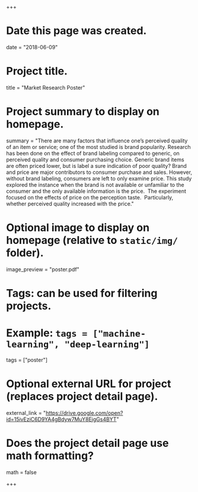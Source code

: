 +++
# Date this page was created.
date = "2018-06-09"

# Project title.
title = "Market Research Poster"

# Project summary to display on homepage.
summary = "There are many factors that influence one&rsquo;s perceived quality of an item or service; one of the most studied is brand popularity. Research has been done on the effect of brand labeling compared to generic, on perceived quality and consumer purchasing choice. Generic brand items are often priced lower, but is label a sure indication of poor quality? Brand and price are major contributors to consumer purchase and sales. However, without brand labeling, consumers are left to only examine price. This study explored the instance when the brand is not available or unfamiliar to the consumer and the only available information is the price. &nbsp;The experiment focused on the effects of price on the perception taste. &nbsp;Particularly, whether perceived quality increased with the price."

# Optional image to display on homepage (relative to `static/img/` folder).
image_preview = "poster.pdf"

# Tags: can be used for filtering projects.
# Example: `tags = ["machine-learning", "deep-learning"]`
tags = ["poster"]

# Optional external URL for project (replaces project detail page).
external_link = "https://drive.google.com/open?id=15ivEziC6D9YA4gBdyw7MuY8EjgGs4BYT"

# Does the project detail page use math formatting?
math = false

+++

